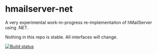 # hmailserver-net

A very experimental work-in-progress re-implementaiton of hMailServer using .NET.

Nothing in this repo is stable. All interfaces will change.

[![Build status](https://ci.appveyor.com/api/projects/status/lx77myljo2x41sdt?svg=true)](https://ci.appveyor.com/project/martinknafve/hmailserver-net/branch/master)
